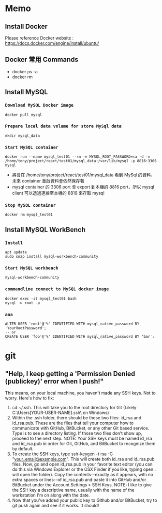 # Memo
## Install Docker
Please reference Docker website :
https://docs.docker.com/engine/install/ubuntu/

## Docker 常用 Commands
* docker ps -a
* docker rm

## Install MySQL
### `Download MySQL Docker image`
    docker pull mysql

### `Prepare local data volume for store MySql data`
    mkdir mysql_data

### `Start MySQL container`
    docker run --name mysql_test01 --rm -e MYSQL_ROOT_PASSWORD=sa -d -v /home/tony/project/react/test01/mysql_data:/var/lib/mysql -p 8816:3306 mysql
* 將會在 /home/tony/project/react/test01/mysql_data 看到 MySql 的資料，未來 container 重啟資料會依然保存著
* mysql container 的 3306 port 會 export 到本機的 8816 port，所以 mysql client 可以透過連線至本機的 8816 來存取 mysql

### `Stop MySQL container`
    docker rm mysql_test01

## Install MySQL WorkBench

### `Install`
    apt update
    sudo snap install mysql-workbench-community

### `Start MySQL workbench`
    mysql-workbench-community

### `commandline connect to MySQL docker image`
    docker exec -it mysql_test01 bash
    mysql -u root -p

### `aaa`
    ALTER USER 'root'@'%' IDENTIFIED WITH mysql_native_password BY 'YourRootPassword';
    -- or
    CREATE USER 'foo'@'%' IDENTIFIED WITH mysql_native_password BY 'bar';

# git
## "Help, I keep getting a 'Permission Denied (publickey)' error when I push!"
This means, on your local machine, you haven't made any SSH keys. Not to worry. Here's how to fix:

1. cd ~/.ssh. This will take you to the root directory for Git (Likely C:\Users\[YOUR-USER-NAME]\.ssh\ on Windows)
2. Within the .ssh folder, there should be these two files: id_rsa and id_rsa.pub. These are the files that tell your computer how to communicate with GitHub, BitBucket, or any other Git based service. Type ls to see a directory listing. If those two files don't show up, proceed to the next step. NOTE: Your SSH keys must be named id_rsa and id_rsa.pub in order for Git, GitHub, and BitBucket to recognize them by default.
3. To create the SSH keys, type ssh-keygen -t rsa -C "your_email@example.com". This will create both id_rsa and id_rsa.pub files.
Now, go and open id_rsa.pub in your favorite text editor (you can do this via Windows Explorer or the OSX Finder if you like, typing open . will open the folder).
Copy the contents--exactly as it appears, with no extra spaces or lines--of id_rsa.pub and paste it into GitHub and/or BitBucket under the Account Settings > SSH Keys. NOTE: I like to give the SSH key a descriptive name, usually with the name of the workstation I'm on along with the date.
4. Now that you've added your public key to Github and/or BitBucket, try to git push again and see if it works. It should!